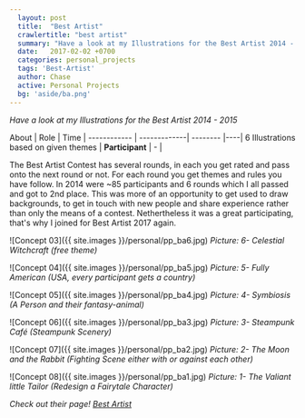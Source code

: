 ```yaml
---
  layout: post
  title:  "Best Artist"
  crawlertitle: "best artist"
  summary: "Have a look at my Illustrations for the Best Artist 2014 - 2015"
  date:   2017-02-02 +0700
  categories: personal_projects
  tags: 'Best-Artist'
  author: Chase
  active: Personal Projects
  bg: 'aside/ba.png'
---
```

*Have a look at my Illustrations for the Best Artist 2014 - 2015*


About | Role | Time |
------------ | -------------| -------- |----|
6 Illustrations based on given themes | **Participant** | - |

The Best Artist Contest has several rounds, in each you get rated and pass onto the next round or not. For each round you get themes and rules you have follow. In 2014 were ~85 participants and 6 rounds which I all passed and got to 2nd place. This was more of an opportunity to get used to draw backgrounds, to get in touch with new people and share experience rather than only the means of a contest. Nethertheless it was a great participating, that's why I joined for Best Artist 2017 again.

![Concept 03]({{ site.images }}/personal/pp_ba6.jpg)
*Picture: 6-	Celestial Witchcraft		(free theme)* 

![Concept 04]({{ site.images }}/personal/pp_ba5.jpg)
*Picture: 5-  Fully American		(USA, every participant gets a country)*

![Concept 05]({{ site.images }}/personal/pp_ba4.jpg)
*Picture: 4-  Symbiosis			(A Person and their fantasy-animal)*

![Concept 06]({{ site.images }}/personal/pp_ba3.jpg)
*Picture: 3-  Steampunk Café		(Steampunk Scenery)*

![Concept 07]({{ site.images }}/personal/pp_ba2.jpg)
*Picture: 2-  The Moon and the Rabbit	(Fighting Scene either with or against each other)*

![Concept 08]({{ site.images }}/personal/pp_ba1.jpg)
*Picture: 1-  The Valiant little Tailor		(Redesign a Fairytale Character)*

*Check out their page! [Best Artist](https://www.facebook.com/bestartist.german/?fref=ts)*



